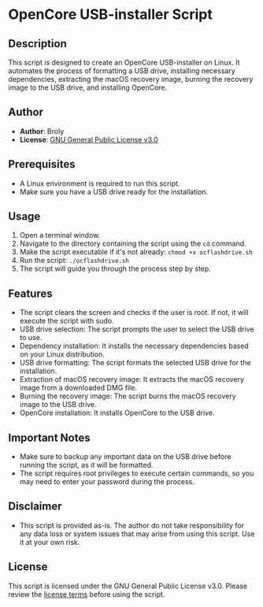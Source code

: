 # OpenCore USB-installer Script

## Description

This script is designed to create an OpenCore USB-installer on Linux. It automates the process of formatting a USB drive, installing necessary dependencies, extracting the macOS recovery image, burning the recovery image to the USB drive, and installing OpenCore.

## Author

- **Author**: Broly
- **License**: [GNU General Public License v3.0](https://www.gnu.org/licenses/gpl-3.0.txt)

## Prerequisites

- A Linux environment is required to run this script.
- Make sure you have a USB drive ready for the installation.

## Usage

1. Open a terminal window.
2. Navigate to the directory containing the script using the `cd` command.
3. Make the script executable if it's not already: `chmod +x ocflashdrive.sh`
4. Run the script: `./ocflashdrive.sh`
5. The script will guide you through the process step by step.

## Features

- The script clears the screen and checks if the user is root. If not, it will execute the script with sudo.
- USB drive selection: The script prompts the user to select the USB drive to use.
- Dependency installation: It installs the necessary dependencies based on your Linux distribution.
- USB drive formatting: The script formats the selected USB drive for the installation.
- Extraction of macOS recovery image: It extracts the macOS recovery image from a downloaded DMG file.
- Burning the recovery image: The script burns the macOS recovery image to the USB drive.
- OpenCore installation: It installs OpenCore to the USB drive.

## Important Notes

- Make sure to backup any important data on the USB drive before running the script, as it will be formatted.
- The script requires root privileges to execute certain commands, so you may need to enter your password during the process.

## Disclaimer

- This script is provided as-is. The author do not take responsibility for any data loss or system issues that may arise from using this script. Use it at your own risk.

## License

This script is licensed under the GNU General Public License v3.0. Please review the [license terms](https://www.gnu.org/licenses/gpl-3.0.txt) before using the script.


